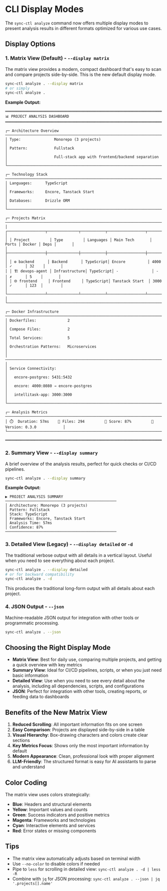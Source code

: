 # CLI Display Modes

The `sync-ctl analyze` command now offers multiple display modes to present analysis results in different formats optimized for various use cases.

## Display Options

### 1. Matrix View (Default) - `--display matrix`

The matrix view provides a modern, compact dashboard that's easy to scan and compare projects side-by-side. This is the new default display mode.

```bash
sync-ctl analyze . --display matrix
# or simply
sync-ctl analyze .
```

**Example Output:**
```
═══════════════════════════════════════════════════════════════════════════════════════════════════
📊 PROJECT ANALYSIS DASHBOARD
═══════════════════════════════════════════════════════════════════════════════════════════════════

┌─ Architecture Overview ────────────────────────────────────────────────────────────────────────┐
│ Type:               Monorepo (3 projects)                                                       │
│ Pattern:            Fullstack                                                                   │
│                     Full-stack app with frontend/backend separation                             │
└─────────────────────────────────────────────────────────────────────────────────────────────────┘

┌─ Technology Stack ─────────────────────────────────────────────────────────────────────────────┐
│ Languages:      TypeScript                                                                      │
│ Frameworks:     Encore, Tanstack Start                                                          │
│ Databases:      Drizzle ORM                                                                     │
└─────────────────────────────────────────────────────────────────────────────────────────────────┘

┌─ Projects Matrix ──────────────────────────────────────────────────────────────────────────────┐
│ ┌─────────────────┬──────────────┬───────────┬─────────────────┬───────┬────────┬──────┐       │
│ │ Project         │ Type         │ Languages │ Main Tech       │ Ports │ Docker │ Deps │       │
│ ├─────────────────┼──────────────┼───────────┼─────────────────┼───────┼────────┼──────┤       │
│ │ ⚙️ backend      │ Backend      │ TypeScript│ Encore          │ 4000  │ ✓      │ 32    │       │
│ │ 🏗️ devops-agent │ Infrastructure│ TypeScript│ -               │ -     │ ✗      │ 5    │       │
│ │ 🌐 frontend     │ Frontend     │ TypeScript│ Tanstack Start  │ 3000  │ ✓      │ 123  │        │
│ └─────────────────┴──────────────┴───────────┴─────────────────┴───────┴────────┴──────┘     │
└─────────────────────────────────────────────────────────────────────────────────────────────────┘

┌─ Docker Infrastructure ────────────────────────────────────────────────────────────────────────┐
│ Dockerfiles:              2                                                                     │
│ Compose Files:            2                                                                     │
│ Total Services:           5                                                                     │
│ Orchestration Patterns:   Microservices                                                         │
│ ─────────────────────────────────────────────────────────────────────────────────────────────  │
│ Service Connectivity:                                                                           │
│   encore-postgres: 5431:5432                                                                    │
│   encore: 4000:8080 → encore-postgres                                                           │
│   intellitask-app: 3000:3000                                                                    │
└─────────────────────────────────────────────────────────────────────────────────────────────────┘

┌─ Analysis Metrics ─────────────────────────────────────────────────────────────────────────────┐
│ ⏱️  Duration: 57ms    📁 Files: 294         🎯 Score: 87%         🔖 Version: 0.3.0            │
└─────────────────────────────────────────────────────────────────────────────────────────────────┘

═══════════════════════════════════════════════════════════════════════════════════════════════════
```

### 2. Summary View - `--display summary`

A brief overview of the analysis results, perfect for quick checks or CI/CD pipelines.

```bash
sync-ctl analyze . --display summary
```

**Example Output:**
```
▶ PROJECT ANALYSIS SUMMARY
──────────────────────────────────────────────────
│ Architecture: Monorepo (3 projects)
│ Pattern: Fullstack
│ Stack: TypeScript
│ Frameworks: Encore, Tanstack Start
│ Analysis Time: 57ms
│ Confidence: 87%
──────────────────────────────────────────────────
```

### 3. Detailed View (Legacy) - `--display detailed` or `-d`

The traditional verbose output with all details in a vertical layout. Useful when you need to see everything about each project.

```bash
sync-ctl analyze . --display detailed
# or for backward compatibility
sync-ctl analyze . -d
```

This produces the traditional long-form output with all details about each project.

### 4. JSON Output - `--json`

Machine-readable JSON output for integration with other tools or programmatic processing.

```bash
sync-ctl analyze . --json
```

## Choosing the Right Display Mode

- **Matrix View**: Best for daily use, comparing multiple projects, and getting a quick overview with key metrics
- **Summary View**: Ideal for CI/CD pipelines, scripts, or when you just need basic information
- **Detailed View**: Use when you need to see every detail about the analysis, including all dependencies, scripts, and configurations
- **JSON**: Perfect for integration with other tools, creating reports, or feeding data to dashboards

## Benefits of the New Matrix View

1. **Reduced Scrolling**: All important information fits on one screen
2. **Easy Comparison**: Projects are displayed side-by-side in a table
3. **Visual Hierarchy**: Box-drawing characters and colors create clear sections
4. **Key Metrics Focus**: Shows only the most important information by default
5. **Modern Appearance**: Clean, professional look with proper alignment
6. **LLM-Friendly**: The structured format is easy for AI assistants to parse and understand

## Color Coding

The matrix view uses colors strategically:
- **Blue**: Headers and structural elements
- **Yellow**: Important values and counts
- **Green**: Success indicators and positive metrics
- **Magenta**: Frameworks and technologies
- **Cyan**: Interactive elements and services
- **Red**: Error states or missing components

## Tips

- The matrix view automatically adjusts based on terminal width
- Use `--no-color` to disable colors if needed
- Pipe to `less` for scrolling in detailed view: `sync-ctl analyze . -d | less -R`
- Combine with `jq` for JSON processing: `sync-ctl analyze . --json | jq '.projects[].name'` 